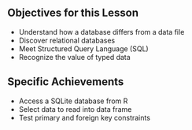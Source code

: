 ---
---

## Objectives for this Lesson

- Understand how a database differs from a data file
- Discover relational databases
- Meet Structured Query Language (SQL)
- Recognize the value of typed data


[//]: # " - Glimpse spatial extensions in action "


<!--split-->
	
[//]: # " ## Specific Achievements "

[//]: # " - Access a database on a PostgreSQL server "
[//]: # " - Create a table and view table definitions "
[//]: # " - Insert records one at a time into a table "
[//]: # " - Alter the definition of an existing table "

## Specific Achievements

- Access a SQLite database from R
- Select data to read into data frame
- Test primary and foreign key constraints
